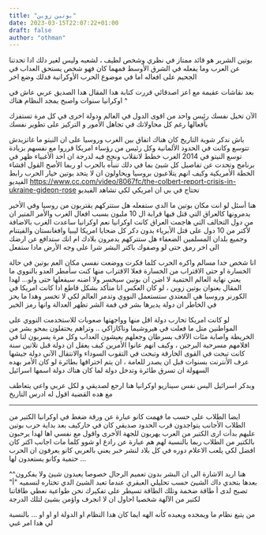 ```yaml
---
title: "بوتين زوين"
date: 2023-03-15T22:07:22+01:00
draft: false
author: "othman"
---
```


بوتين الشرير هو قائد ممتاز في نظري وشخص لطيف ، لشعبه وليس لغير دلك
ادا تحدتنا عن العرب وما يفعله في الشرق الأوسط فمهما كان فهو شخص يستحق العداب في الجحيم على افعاله
اما في موضوع الحرب الأوكرانية فدلك وضع اخر

بعد نقاشات عقيمة مع اعز اصدقائي قررت كتابة هدا المقال
هدا الصديق عربي عاش في اوكرانيا سنوات واصبح يمجد النظام هناك ^

الآن تخيل نفسك رئيس واحد من اقوى الدول في العالم ودولة اخرى في كل مرة تستفزك بأفعالها
رغم كل محاولاتك في تجاهل الأمور و التركيز على تطوير نفسك

باش ندكر شوية التاريخ كان هناك اتفاق بين الغرب وروسيا على ان النيتو ما غاتزيدش تتوسع وكانت في الحدود الألمانية
وكل رئيس من رؤساء امريكا قرروا مع نفسهم بزيادة توسع النيتو
في 2014 الغرب خطط لانقلاب ونجح فيه لدرجة ان احد الأغبياء ظهر في برنامج وتحدت عن تفاصيل كل شيئ بما في دلك تنبأه
بالحرب او ربما الأصح القول افشاء الخطة الأمريكية وكيف انهم يتلاعبون بروسيا ويحاولون ان لا يتخد بوتين خيار الحرب
رابط الفيديو
https://www.cc.com/video/8067fc/the-colbert-report-crisis-in-ukraine-gideon-rose
تحتاج في بي ان امريكي لكي تشاهد الفيديو

هنا أسئل لو انت مكان بوتين ما الدي ستفعله هل ستتركهم يقتربون من روسيا وفي الأخير يدمرونها
كالعراق التي قتل فيها قرابة ال 10 مليون بسبب افعال الغرب
والأمر المتير ان من دول التحالف التي هاجمت العراق كانت اوكرانيا نعم اوكرانيا ساعدت الغرب بالاضافة لأكتر من 10 دول على قتل الأبرياء
بدون دكر كل ضحايا امريكا
ليبيا وافغانستان والفيتنام وجميع
بلدان المسلمين الضعفاء هل ستتركهم يدمرون بلادك ام انك ستدافع عن ارضك الى اخر رمق حتى لو وصفوك باكتر البشر شرا على وجه الأرض
مادا ستفعل

انا شخص جدا مسالم واكره الحرب
كلما فكرت ووضعت نفسي مكان العم بوتين في حالة الخسارة او حتى الاقتراب من الخسارة فعلا الاقتراب منها كنت سأمطر العدو بالنووي
ما يعني نهاية العالم الحتمية
لا اضن ان بوتين سيخسر ولا اضنه سيفعلها حتى ولو... لهدا المقال بعنوان بوتين زوين
، لو كان العكس انا متأكد بشكل قاطع ادا كانت امريكا في الكورنر وروسيا هي المعتدي
ستستعمل النووي وتدمر العالم لكي لا تخسر
وهدا ما يحز في الخاطر ان دولة يديرها بشر في قمة الشر تظهر العدالة وانها رمز الخير

لو كانت امريكا تحارب دولة اقل منها وواجهتها صعوبات للاستخدمت النووي على المواطنين
متل ما فعلت في هيروشيما وناكازاكي .. وتراهم يحتفلون بمحو بشر من الخريطة واصابة مئات الآلاف بسرطان وجعلهم يعيشون العداب
وكل مرة يسربون لنا في افلامهم مسرحية البرجين ، وكيف انهم عانوا الأمرين
كيف يعقل ان دولة قبل تلاتين سنة كانت تبحت في القوى الخارقة وتبحت في التقوب السوداء والانتقال الآني
دولة جيشها عرف الأنترنت بسنوات قبل ان يصدر للعامة ، ان يتم اختراقها بطائرة
لو كان الأمر بهده السهولة ان تسرق طائرة وتدخل دولة لما كان هناك دولة اسمها اسرائيل

وبدكر اسرائيل اليس نفس سيناريو اوكرانيا
هنا ارجع لصديقي و لكل عربي واعي يتعاطف مع هده القضية اقول له ادرس التاريخ

---

ايضا الطلاب على حسب ما فهمت كانو عبارة عن ورقة ضغط
في اوكرانيا الكتير من الطلاب الأجانب يتواجدون قرب الحدود صديقي كان في خاركيف
بعد بداية حرب بوتين عليهم بدأت ارى الكتير من العرب يهربون للجهة الأخرى واقول مع نفسي اها لهدا يرحبون بالكتير من الطلاب
ربما بالنسبة لهم هم عبارة عن رادع او شوو كلما مات اجانب اكتر كان افضل لكي يلعب الاعلام دوره في كل بلاد لنشر خبر
يعني بالعربي كانو يعرفون ان الحرب حتمية وكانو يستعدون لها ...

^^هنا اريد الاشارة الى ان البشر بدون تعميم الرجال خصوصا يعبدون شيئ ولا يفكرون بعدها بتحدي داك الشيئ
حسب تحليلي العبقري
عندما تعبد الشيئ الدي تختاره لنسميه "أ" تصبح لدى أ طاقة ضخمة وتلك الطاقة تسيطر على تفكيرك
نحن طواعية نعطي طاقاتنا لكتير من الآلهة شخصيا احاول ان لا انجرف واؤمن بشيئ لتلك الدرجة

من يتبع نظام ما ويمجده ويعبده كأنه الهه ايما كان هدا النظام او الدولة او او او ... بالنسبة لي هدا امر غبي

